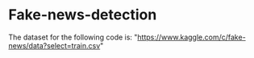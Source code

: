 # Fake-news-detection
The dataset for the following code is: "https://www.kaggle.com/c/fake-news/data?select=train.csv"
